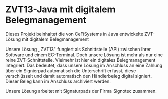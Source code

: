 # ZVT13-Java mit digitalem Belegmanagement
Dieses Projekt beinhaltet die von CeFiSystems in Java entwickelte ZVT-Lösung mit digitalem Belegmanagement

Unsere Lösung ,,ZVT13" fungiert als Schnittstelle (API) zwischen Ihrer Software und einem EC-Terminal. Doch unsere Lösung ist mehr als nur eine reine ZVT-Schnittstelle. Vielmehr ist hier ein digitales Belegmanagement integriert. Das bedeutet, dass unsere Lösung im Anschluss an eine Zahlung über ein Signierpad automatisch die Unterschrift erfasst, diese verschlüsselt und damit automatisch den Händlerbeleg digital signiert. Dieser Beleg kann im Anschluss archiviert werden.

Unsere Lösung arbeitet mit Signaturpads der Firma Signotec zusammen.


